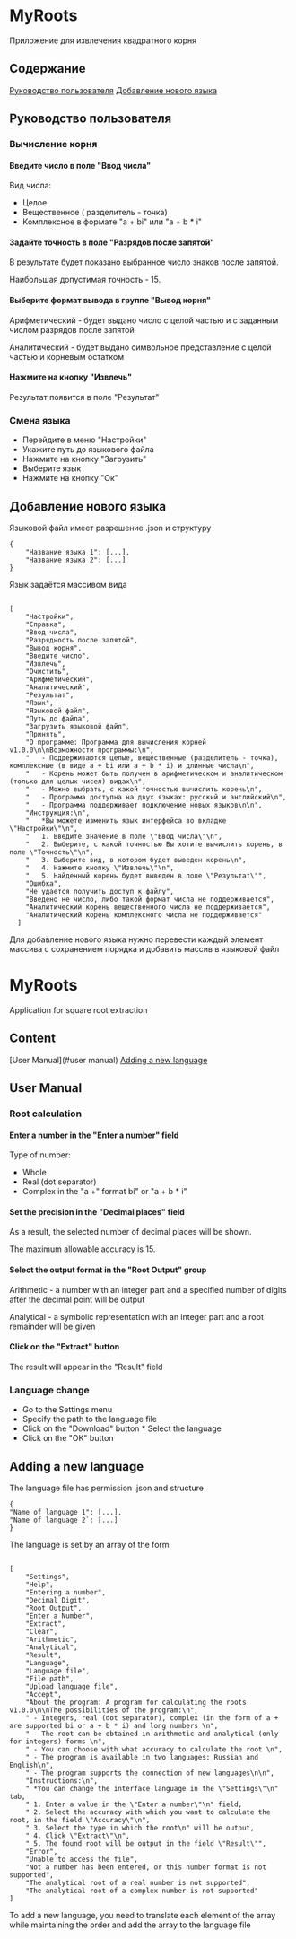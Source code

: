# MyRoots

Приложение для извлечения квадратного корня

## Содержание

[Руководство пользователя](#руководство-пользователя)
[Добавление нового языка](#добавление-нового-языка)

## Руководство пользователя

### Вычисление корня

#### Введите число в поле "Ввод числа"

Вид числа:
* Целое
* Вещественное ( разделитель - точка)
* Комплексное в формате "a + bi" или "a + b * i"   

#### Задайте точность в поле "Разрядов после запятой"

В результате будет показано выбранное число знаков после запятой.

Наибольшая допустимая точность - 15.

#### Выберите формат вывода в группе "Вывод корня"

Арифметический - будет выдано число с целой частью и с заданным числом разрядов после запятой

Аналитический - будет выдано символьное представление с целой частью и корневым остатком

#### Нажмите на кнопку "Извлечь"

Результат появится в поле "Результат"

### Смена языка

* Перейдите в меню "Настройки"
* Укажите путь до языкового файла
* Нажмите на кнопку "Загрузить"
* Выберите язык
* Нажмите на кнопку "Ок"

## Добавление нового языка 

Языковой файл имеет разрешение .json и структуру
```
{
    "Название языка 1": [...], 
    "Название языка 2": [...]
}
```

Язык задаётся массивом вида 

```

[
    "Настройки",
    "Справка",
    "Ввод числа",
    "Разрядность после запятой",
    "Вывод корня",
    "Введите число",
    "Извлечь",
    "Очистить",
    "Арифметический",
    "Аналитический",
    "Результат",
    "Язык",
    "Языковой файл",
    "Путь до файла",
    "Загрузить языковой файл",
    "Принять",
    "О программе: Программа для вычисления корней v1.0.0\n\nВозможности программы:\n",
    "   - Поддерживаются целые, вещественные (разделитель - точка), комплексные (в виде a + bi или a + b * i) и длинные числа\n",
    "   - Корень может быть получен в арифметическом и аналитическом (только для целых чисел) видах\n",
    "   - Можно выбрать, с какой точностью вычислить корень\n",
    "   - Программа доступна на двух языках: русский и английский\n",
    "   - Программа поддерживает подключение новых языков\n\n",
    "Инструкция:\n",
    "   *Вы можете изменить язык интерфейса во вкладке \"Настройки\"\n",
    "   1. Введите значение в поле \"Ввод числа\"\n",
    "   2. Выберите, с какой точностью Вы хотите вычислить корень, в поле \"Точность\"\n",
    "   3. Выберите вид, в котором будет выведен корень\n",
    "   4. Нажмите кнопку \"Извлечь\"\n",
    "   5. Найденный корень будет выведен в поле \"Результат\"",
    "Ошибка",
    "Не удается получить доступ к файлу",
    "Введено не число, либо такой формат числа не поддерживается",
    "Аналитический корень вещественного числа не поддерживается",
    "Аналитический корень комплексного числа не поддерживается"
  ]
```

Для добавление нового языка нужно перевести каждый элемент массива с сохранением порядка и добавить массив в языковой файл


# MyRoots

Application for square root extraction

## Content

[User Manual](#user manual)
[Adding a new language](#adding-a-new-language)

## User Manual

### Root calculation

#### Enter a number in the "Enter a number" field

Type of number:
* Whole
* Real (dot separator)
* Complex in the "a +" format bi" or "a + b * i"

#### Set the precision in the "Decimal places" field

As a result, the selected number of decimal places will be shown.

The maximum allowable accuracy is 15.

#### Select the output format in the "Root Output" group

Arithmetic - a number with an integer part and a specified number of digits after the decimal point will be output

Analytical - a symbolic representation with an integer part and a root remainder will be given

#### Click on the "Extract" button

The result will appear in the "Result" field

### Language change

* Go to the Settings menu
* Specify the path to the language file
* Click on the "Download"
button * Select the language
* Click on the "OK" button

## Adding a new language

The language file has permission .json and structure
```
{
"Name of language 1": [...],
"Name of language 2`: [...]
}
```

The language is set by an array of the form

```

[
	"Settings",
	"Help",
	"Entering a number",
	"Decimal Digit",
	"Root Output",
	"Enter a Number",
	"Extract",
	"Clear",
	"Arithmetic",
	"Analytical",
	"Result",
	"Language",
	"Language file",
	"File path",
	"Upload language file",
	"Accept",
	"About the program: A program for calculating the roots v1.0.0\n\nThe possibilities of the program:\n",
	" - Integers, real (dot separator), complex (in the form of a + are supported bi or a + b * i) and long numbers \n",
	" - The root can be obtained in arithmetic and analytical (only for integers) forms \n",
	" - You can choose with what accuracy to calculate the root \n",
	" - The program is available in two languages: Russian and English\n",
	" - The program supports the connection of new languages\n\n",
	"Instructions:\n",
	" *You can change the interface language in the \"Settings\"\n" tab,
	" 1. Enter a value in the \"Enter a number\"\n" field,
	" 2. Select the accuracy with which you want to calculate the root, in the field \"Accuracy\"\n",
	" 3. Select the type in which the root\n" will be output,
	" 4. Click \"Extract\"\n",
	" 5. The found root will be output in the field \"Result\"",
	"Error",
	"Unable to access the file",
	"Not a number has been entered, or this number format is not supported",
	"The analytical root of a real number is not supported",
	"The analytical root of a complex number is not supported"
]
```

To add a new language, you need to translate each element of the array while maintaining the order and add the array to the language file

